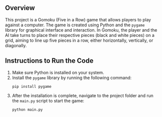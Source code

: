 ## Overview

This project is a Gomoku (Five in a Row) game that allows players to play against a computer. The game is created using Python and the `pygame` library for graphical interface and interaction. In Gomoku, the player and the AI take turns to place their respective pieces (black and white pieces) on a grid, aiming to line up five pieces in a row, either horizontally, vertically, or diagonally.

## Instructions to Run the Code

1. Make sure Python is installed on your system.
2. Install the `pygame` library by running the following command:
    ```
    pip install pygame
    ```
3. After the installation is complete, navigate to the project folder and run the `main.py` script to start the game:
    ```
    python main.py
    ```


